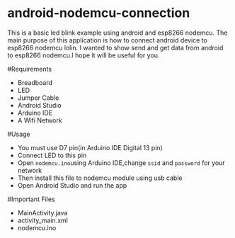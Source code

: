 # android-nodemcu-connection
This is a basic led blink example using android and esp8266 nodemcu. The main purpose of this application is how to connect android device to esp8266 nodemcu lolin. I wanted to show send and get data from android to esp8266 nodemcu.I hope it will be useful for you.

#Requirements

  * Breadboard
  * LED
  * Jumper Cable
  * Android Studio
  * Arduino IDE
  * A Wifi Network 
 
#Usage

  * You must use D7 pin(in Arduino IDE Digital 13 pin)
  * Connect LED to this pin
  * Open ```nodemcu.ino```using  Arduino IDE,change ```ssid``` and ```password``` for your network 
  * Then install this file to nodemcu module using usb cable
  * Open Android Studio and run the app

#Important Files

 * MainActivity.java
 * activity_main.xml
 * nodemcu.ino
 
